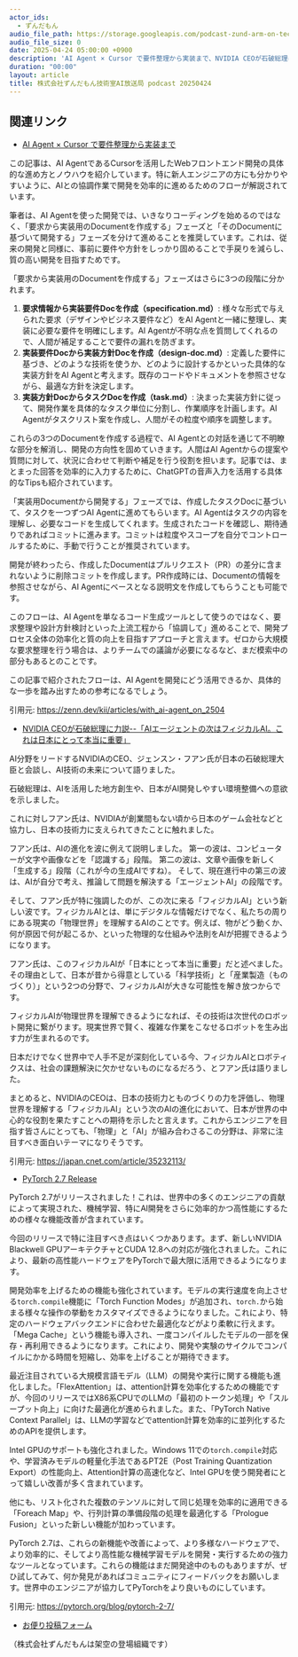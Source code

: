 ```yaml
---
actor_ids:
  - ずんだもん
audio_file_path: https://storage.googleapis.com/podcast-zund-arm-on-tech/audio/株式会社ずんだもん技術室AI放送局_podcast_20250424.mp3
audio_file_size: 0
date: 2025-04-24 05:00:00 +0900
description: 'AI Agent × Cursor で要件整理から実装まで、NVIDIA CEOが石破総理に力説--「AIエージェントの次はフィジカルAI。これは日本にとって本当に重要」、PyTorch 2.7 Release'
duration: "00:00"
layout: article
title: 株式会社ずんだもん技術室AI放送局 podcast 20250424
---
```


## 関連リンク


- [AI Agent × Cursor で要件整理から実装まで](https://zenn.dev/kii/articles/with_ai-agent_on_2504)  


この記事は、AI AgentであるCursorを活用したWebフロントエンド開発の具体的な進め方とノウハウを紹介しています。特に新人エンジニアの方にも分かりやすいように、AIとの協調作業で開発を効率的に進めるためのフローが解説されています。

筆者は、AI Agentを使った開発では、いきなりコーディングを始めるのではなく、「要求から実装用のDocumentを作成する」フェーズと「そのDocumentに基づいて開発する」フェーズを分けて進めることを推奨しています。これは、従来の開発と同様に、事前に要件や方針をしっかり固めることで手戻りを減らし、質の高い開発を目指すためです。

「要求から実装用のDocumentを作成する」フェーズはさらに3つの段階に分かれます。
1.  **要求情報から実装要件Docを作成（specification.md）**: 様々な形式で与えられた要求（デザインやビジネス要件など）をAI Agentと一緒に整理し、実装に必要な要件を明確にします。AI Agentが不明な点を質問してくれるので、人間が補足することで要件の漏れを防ぎます。
2.  **実装要件Docから実装方針Docを作成（design-doc.md）**: 定義した要件に基づき、どのような技術を使うか、どのように設計するかといった具体的な実装方針をAI Agentと考えます。既存のコードやドキュメントを参照させながら、最適な方針を決定します。
3.  **実装方針DocからタスクDocを作成（task.md）**: 決まった実装方針に従って、開発作業を具体的なタスク単位に分割し、作業順序を計画します。AI Agentがタスクリスト案を作成し、人間がその粒度や順序を調整します。

これらの3つのDocumentを作成する過程で、AI Agentとの対話を通じて不明瞭な部分を解消し、開発の方向性を固めていきます。人間はAI Agentからの提案や質問に対して、状況に合わせて判断や補足を行う役割を担います。記事では、まとまった回答を効率的に入力するために、ChatGPTの音声入力を活用する具体的なTipsも紹介されています。

「実装用Documentから開発する」フェーズでは、作成したタスクDocに基づいて、タスクを一つずつAI Agentに進めてもらいます。AI Agentはタスクの内容を理解し、必要なコードを生成してくれます。生成されたコードを確認し、期待通りであればコミットに進みます。コミットは粒度やスコープを自分でコントロールするために、手動で行うことが推奨されています。

開発が終わったら、作成したDocumentはプルリクエスト（PR）の差分に含まれないように削除コミットを作成します。PR作成時には、Documentの情報を参照させながら、AI Agentにベースとなる説明文を作成してもらうことも可能です。

このフローは、AI Agentを単なるコード生成ツールとして使うのではなく、要求整理や設計方針検討といった上流工程から「協調して」進めることで、開発プロセス全体の効率化と質の向上を目指すアプローチと言えます。ゼロから大規模な要求整理を行う場合は、よりチームでの議論が必要になるなど、まだ模索中の部分もあるとのことです。

この記事で紹介されたフローは、AI Agentを開発にどう活用できるか、具体的な一歩を踏み出すための参考になるでしょう。

引用元: https://zenn.dev/kii/articles/with_ai-agent_on_2504


- [NVIDIA CEOが石破総理に力説--「AIエージェントの次はフィジカルAI。これは日本にとって本当に重要」](https://japan.cnet.com/article/35232113/)  


AI分野をリードするNVIDIAのCEO、ジェンスン・フアン氏が日本の石破総理大臣と会談し、AI技術の未来について語りました。

石破総理は、AIを活用した地方創生や、日本がAI開発しやすい環境整備への意欲を示しました。

これに対しフアン氏は、NVIDIAが創業間もない頃から日本のゲーム会社などと協力し、日本の技術力に支えられてきたことに触れました。

フアン氏は、AIの進化を波に例えて説明しました。
第一の波は、コンピューターが文字や画像などを「認識する」段階。
第二の波は、文章や画像を新しく「生成する」段階（これが今の生成AIですね）。
そして、現在進行中の第三の波は、AIが自分で考え、推論して問題を解決する「エージェントAI」の段階です。

そして、フアン氏が特に強調したのが、この次に来る「フィジカルAI」という新しい波です。フィジカルAIとは、単にデジタルな情報だけでなく、私たちの周りにある現実の「物理世界」を理解するAIのことです。例えば、物がどう動くか、何が原因で何が起こるか、といった物理的な仕組みや法則をAIが把握できるようになります。

フアン氏は、このフィジカルAIが「日本にとって本当に重要」だと述べました。その理由として、日本が昔から得意としている「科学技術」と「産業製造（ものづくり）」という2つの分野で、フィジカルAIが大きな可能性を解き放つからです。

フィジカルAIが物理世界を理解できるようになれば、その技術は次世代のロボット開発に繋がります。現実世界で賢く、複雑な作業をこなせるロボットを生み出す力が生まれるのです。

日本だけでなく世界中で人手不足が深刻化している今、フィジカルAIとロボティクスは、社会の課題解決に欠かせないものになるだろう、とフアン氏は語りました。

まとめると、NVIDIAのCEOは、日本の技術力とものづくりの力を評価し、物理世界を理解する「フィジカルAI」という次のAIの進化において、日本が世界の中心的な役割を果たすことへの期待を示したと言えます。これからエンジニアを目指す皆さんにとっても、「物理」と「AI」が組み合わさるこの分野は、非常に注目すべき面白いテーマになりそうです。

引用元: https://japan.cnet.com/article/35232113/


- [PyTorch 2.7 Release](https://pytorch.org/blog/pytorch-2-7/)  


PyTorch 2.7がリリースされました！これは、世界中の多くのエンジニアの貢献によって実現された、機械学習、特にAI開発をさらに効率的かつ高性能にするための様々な機能改善が含まれています。

今回のリリースで特に注目すべき点はいくつかあります。まず、新しいNVIDIA Blackwell GPUアーキテクチャとCUDA 12.8への対応が強化されました。これにより、最新の高性能ハードウェアをPyTorchで最大限に活用できるようになります。

開発効率を上げるための機能も強化されています。モデルの実行速度を向上させる`torch.compile`機能に「Torch Function Modes」が追加され、`torch.`から始まる様々な操作の挙動をカスタマイズできるようになりました。これにより、特定のハードウェアバックエンドに合わせた最適化などがより柔軟に行えます。「Mega Cache」という機能も導入され、一度コンパイルしたモデルの一部を保存・再利用できるようになります。これにより、開発や実験のサイクルでコンパイルにかかる時間を短縮し、効率を上げることが期待できます。

最近注目されている大規模言語モデル（LLM）の開発や実行に関する機能も進化しました。「FlexAttention」は、attention計算を効率化するための機能ですが、今回のリリースではX86系CPUでのLLMの「最初のトークン処理」や「スループット向上」に向けた最適化が進められました。また、「PyTorch Native Context Parallel」は、LLMの学習などでattention計算を効率的に並列化するためのAPIを提供します。

Intel GPUのサポートも強化されました。Windows 11での`torch.compile`対応や、学習済みモデルの軽量化手法であるPT2E（Post Training Quantization Export）の性能向上、Attention計算の高速化など、Intel GPUを使う開発者にとって嬉しい改善が多く含まれています。

他にも、リスト化された複数のテンソルに対して同じ処理を効率的に適用できる「Foreach Map」や、行列計算の準備段階の処理を最適化する「Prologue Fusion」といった新しい機能が加わっています。

PyTorch 2.7は、これらの新機能や改善によって、より多様なハードウェアで、より効率的に、そしてより高性能な機械学習モデルを開発・実行するための強力なツールとなっています。これらの機能はまだ開発途中のものもありますが、ぜひ試してみて、何か発見があればコミュニティにフィードバックをお願いします。世界中のエンジニアが協力してPyTorchをより良いものにしています。

引用元: https://pytorch.org/blog/pytorch-2-7/



- [お便り投稿フォーム](https://forms.gle/ffg4JTfqdiqK62qf9)

（株式会社ずんだもんは架空の登場組織です）
